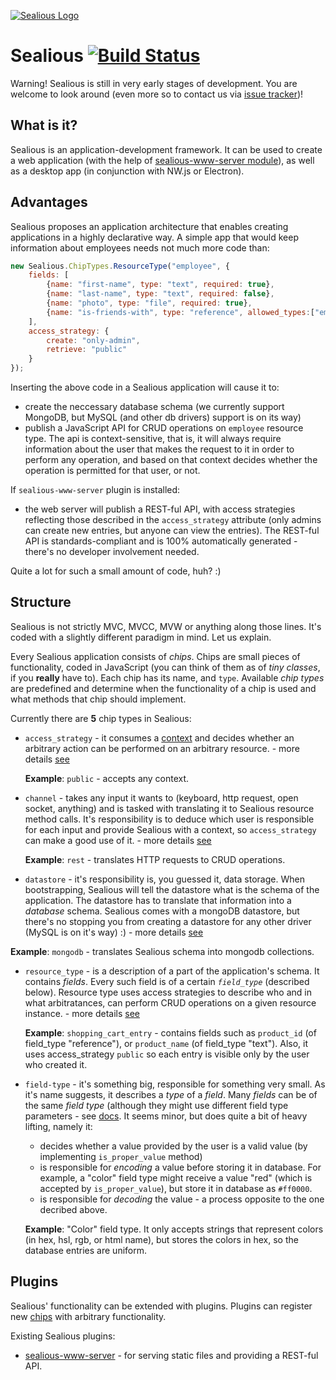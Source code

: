 [![Sealious Logo](https://cldup.com/ggbys1XotB.png)](http://sealious.github.io/)

Sealious [![Build Status](https://travis-ci.org/Sealious/Sealious.svg?branch=dev)](https://travis-ci.org/Sealious/Sealious)
==========
Warning! Sealious is still in very early stages of development. You are welcome to look around (even more so to contact us via [issue tracker](https://github.com/Sealious/Sealious/issues))!

What is it?
----------
Sealious is an application-development framework. It can be used to create a web application (with the help of [sealious-www-server module](https://github.com/Sealious/sealious-www-server)), as well as a desktop app (in conjunction with NW.js or Electron).

Advantages
----------
Sealious proposes an application architecture that enables creating applications in a highly declarative way. A simple app that would keep information about employees needs not much more code than: 

```js
new Sealious.ChipTypes.ResourceType("employee", {
	fields: [
		{name: "first-name", type: "text", required: true},
		{name: "last-name", type: "text", required: false}, 
		{name: "photo", type: "file", required: true},
		{name: "is-friends-with", type: "reference", allowed_types:["employee"]}
	],
	access_strategy: {
		create: "only-admin",
		retrieve: "public"
	}
});
```

Inserting the above code in a Sealious application will cause it to:

* create the neccessary database schema (we currently support MongoDB, but MySQL (and other db drivers) support is on its way)
* publish a JavaScript API for CRUD operations on `employee` resource type. The api is context-sensitive, that is, it will always require information about the user that makes the request to it in order to perform any operation, and based on that context decides whether the operation is permitted for that user, or not.

If `sealious-www-server` plugin is installed:
* the web server will publish a REST-ful API, with access strategies reflecting those described in the `access_strategy` attribute (only admins can create new entries, but anyone can view the entries). The REST-ful API is standards-compliant and is 100% automatically generated - there's no developer involvement needed.

Quite a lot for such a small amount of code, huh? :)


Structure
---------

Sealious is not strictly MVC, MVCC, MVW or anything along those lines. It's coded with a slightly different paradigm in mind. Let us explain.

Every Sealious application consists of *chips*. Chips are small pieces of functionality, coded in JavaScript (you can think of them as of *tiny classes*, if you **really** have to). Each chip has its name, and `type`. Available *chip types* are predefined and determine when the functionality of a chip is used and what methods that chip should implement.

Currently there are **5** chip types in Sealious:

  * `access_strategy` - it consumes a [context](#todo_context) and decides whether an arbitrary action can be performed on an arbitrary resource. - more details [see](https://github.com/Sealious/Sealious/blob/dev/docs/reference.md#access-strategy)
    
    **Example**: `public` - accepts any context.

  * `channel` - takes any input it wants to (keyboard, http request, open socket, anything) and is tasked with translating it to Sealious resource method calls. It's responsibility is to deduce which user is responsible for each input and provide Sealious with a context, so `access_strategy` can make a good use of it. - more details [see](https://github.com/Sealious/Sealious/blob/dev/docs/reference.md#channel)
    
    **Example**: `rest` - translates HTTP requests to CRUD operations.

  * `datastore` - it's responsibility is, you guessed it, data storage. When bootstrapping, Sealious will tell the datastore what is the schema of the application. The datastore has to translate that information into a *database* schema. Sealious comes with a mongoDB datastore, but there's no stopping you from creating a datastore for any other driver (MySQL is on it's way) :) - more details [see](https://github.com/Sealious/Sealious/blob/dev/docs/reference.md#datastore)
   
   **Example**: `mongodb` - translates Sealious schema into mongodb collections.

  * `resource_type` - is a description of a part of the application's schema. It contains *fields*. Every such field is of a certain *`field_type`* (described below). Resource type uses access strategies to describe who and in what arbitratances, can perform CRUD operations on a given resource instance. - more details [see](https://github.com/Sealious/Sealious/blob/dev/docs/reference.md#resource-type)
  
    **Example**: `shopping_cart_entry` - contains fields such as `product_id` (of field_type "reference"), or `product_name` (of field_type "text"). Also, it uses access_strategy `public` so each entry is visible only by the user who created it.
    
  * `field-type` - it's something big, responsible for something very small. As it's name suggests, it describes a *type* of a *field*. Many *fields* can be of the same *field type* (although they might use different field type parameters - see [docs](https://github.com/Sealious/Sealious/blob/dev/docs/reference.md#field-type). It seems minor, but does quite a bit of heavy lifting, namely it:
	- decides whether a value provided by the user is a valid value (by implementing `is_proper_value` method)
	- is responsible for *encoding* a value before storing it in database. For example, a "color" field type might receive a value "red" (which is accepted by `is_proper_value`), but store it in database as `#ff0000`.
	- is responsible for *decoding* the value - a process opposite to the one decribed above.

    **Example**: "Color" field type. It only accepts strings that represent colors (in hex, hsl, rgb, or html name), but stores the colors in hex, so the database entries are uniform.

Plugins
-------

Sealious' functionality can be extended with plugins. Plugins can register new [chips](https://github.com/Sealious/Sealious/blob/dev/README.md#structure) with arbitrary functionality.

Existing Sealious plugins:

* [sealious-www-server](https://github.com/Sealious/sealious-www-server) - for serving static files and providing a REST-ful API.
